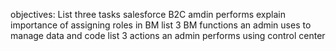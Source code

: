 objectives:
List three tasks salesforce B2C amdin performs 
explain importance of assigning roles in BM 
list 3 BM functions an admin uses to manage data and code
list 3 actions an admin performs using control center 


